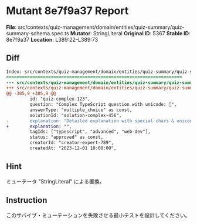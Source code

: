 # Mutant 8e7f9a37 Report

**File**: src/contexts/quiz-management/domain/entities/quiz-summary/quiz-summary-schema.spec.ts
**Mutator**: StringLiteral
**Original ID**: 5367
**Stable ID**: 8e7f9a37
**Location**: L389:22–L389:73

## Diff

```diff
Index: src/contexts/quiz-management/domain/entities/quiz-summary/quiz-summary-schema.spec.ts
===================================================================
--- src/contexts/quiz-management/domain/entities/quiz-summary/quiz-summary-schema.spec.ts	original
+++ src/contexts/quiz-management/domain/entities/quiz-summary/quiz-summary-schema.spec.ts	mutated #5367
@@ -385,9 +385,9 @@
         id: "quiz-complex-123",
         question: "Complex TypeScript question with unicode: 🚀",
         answerType: "multiple_choice" as const,
         solutionId: "solution-complex-456",
-        explanation: "Detailed explanation with special chars & unicode",
+        explanation: "",
         tagIds: ["typescript", "advanced", "web-dev"],
         status: "approved" as const,
         creatorId: "creator-expert-789",
         createdAt: "2023-12-01 10:00:00",
```

## Hint

ミューテータ "StringLiteral" による置換。

## Instruction

このサバイブ・ミューテーションを失敗させる最小テストを設計してください。
